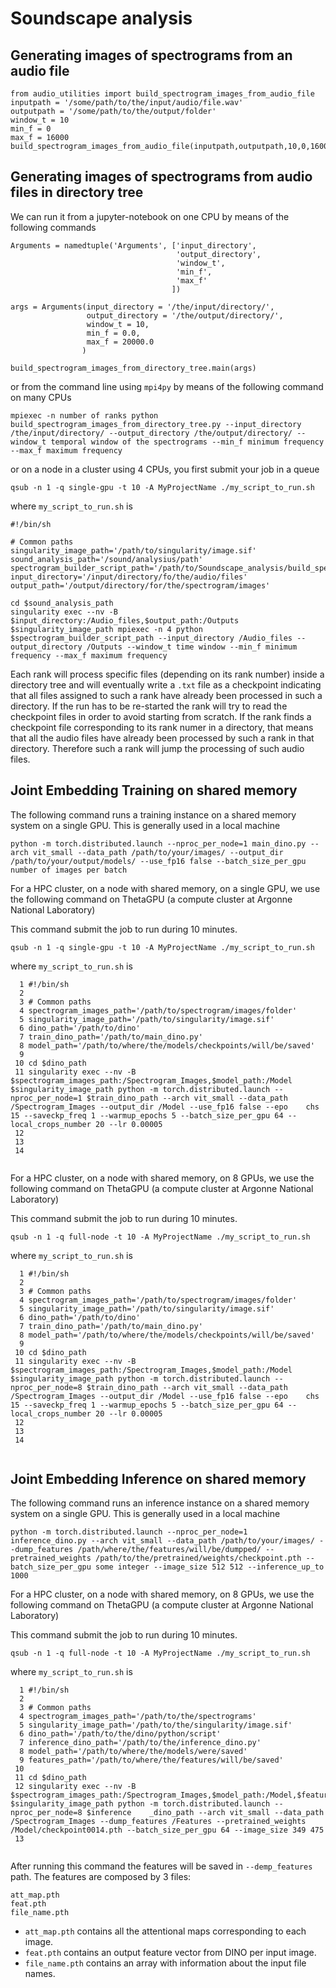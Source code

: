 # Soundscape analysis

## Generating images of spectrograms from an audio file

```
from audio_utilities import build_spectrogram_images_from_audio_file
inputpath = '/some/path/to/the/input/audio/file.wav'
outputpath = '/some/path/to/the/output/folder'
window_t = 10
min_f = 0
max_f = 16000
build_spectrogram_images_from_audio_file(inputpath,outputpath,10,0,16000)
```

## Generating images of spectrograms from audio files in directory tree

We can run it from a jupyter-notebook on one CPU by means of the following commands

```
Arguments = namedtuple('Arguments', ['input_directory',
                                     'output_directory',
                                     'window_t',
                                     'min_f',
                                     'max_f'
                                    ])

args = Arguments(input_directory = '/the/input/directory/',
                 output_directory = '/the/output/directory/',
                 window_t = 10,
                 min_f = 0.0,
                 max_f = 20000.0
                )

build_spectrogram_images_from_directory_tree.main(args)
```
or from the command line using `mpi4py` by means of the following command on many CPUs

`mpiexec -n number of ranks python build_spectrogram_images_from_directory_tree.py --input_directory /the/input/directory/ --output_directory /the/output/directory/ --window_t temporal window of the spectrograms --min_f minimum frequency --max_f maximum frequency`

or on a node in a cluster using 4 CPUs, you first submit your job in a queue

`qsub -n 1 -q single-gpu -t 10 -A MyProjectName ./my_script_to_run.sh`

where `my_script_to_run.sh` is


```
#!/bin/sh
 
# Common paths
singularity_image_path='/path/to/singularity/image.sif'
sound_analysis_path='/sound/analysius/path'
spectrogram_builder_script_path='/path/to/Soundscape_analysis/build_spectrogram_images_from_directory_tree.py'
input_directory='/input/directory/fo/the/audio/files'
output_path='/output/directory/for/the/spectrogram/images'

cd $sound_analysis_path
singularity exec --nv -B $input_directory:/Audio_files,$output_path:/Outputs $singularity_image_path mpiexec -n 4 python $spectrogram_builder_script_path --input_directory /Audio_files --output_directory /Outputs --window_t time window --min_f minimum frequency --max_f maximum frequency

```

Each rank will process specific files (depending on its rank number) inside a directory tree and will eventually write a `.txt` file as a checkpoint indicating that all files assigned to such a rank have already been processed in such a directory.
If the run has to be re-started the rank will try to read the checkpoint files in order to avoid starting from scratch.
If the rank finds a checkpoint file corresponding to its rank numer in a directory, that means that all the audio files have already been processed by such a rank in that directory. Therefore such a rank will jump the processing of such audio files.

## Joint Embedding Training on shared memory

The following command runs a training instance on a shared memory system on a single GPU.
This is generally used in a local machine

`python -m torch.distributed.launch --nproc_per_node=1 main_dino.py --arch vit_small --data_path /path/to/your/images/ --output_dir /path/to/your/output/models/ --use_fp16 false --batch_size_per_gpu number of images per batch`



For a HPC cluster, on a node with shared memory, on a single GPU, we use the following command on ThetaGPU (a compute cluster at Argonne National Laboratory)

This command submit the job to run during 10 minutes.

`qsub -n 1 -q single-gpu -t 10 -A MyProjectName ./my_script_to_run.sh`

where `my_script_to_run.sh` is

```
  1 #!/bin/sh
  2 
  3 # Common paths
  4 spectrogram_images_path='/path/to/spectrogram/images/folder'
  5 singularity_image_path='/path/to/singularity/image.sif'
  6 dino_path='/path/to/dino'
  7 train_dino_path='/path/to/main_dino.py'
  8 model_path='/path/to/where/the/models/checkpoints/will/be/saved'
  9 
 10 cd $dino_path
 11 singularity exec --nv -B $spectrogram_images_path:/Spectrogram_Images,$model_path:/Model $singularity_image_path python -m torch.distributed.launch --nproc_per_node=1 $train_dino_path --arch vit_small --data_path /Spectrogram_Images --output_dir /Model --use_fp16 false --epo    chs 15 --saveckp_freq 1 --warmup_epochs 5 --batch_size_per_gpu 64 --local_crops_number 20 --lr 0.00005
 12 
 13 
 14 
 
```








For a HPC cluster, on a node with shared memory, on 8 GPUs, we use the following command on ThetaGPU (a compute cluster at Argonne National Laboratory)

This command submit the job to run during 10 minutes.

`qsub -n 1 -q full-node -t 10 -A MyProjectName ./my_script_to_run.sh`

where `my_script_to_run.sh` is

```
  1 #!/bin/sh
  2 
  3 # Common paths
  4 spectrogram_images_path='/path/to/spectrogram/images/folder'
  5 singularity_image_path='/path/to/singularity/image.sif'
  6 dino_path='/path/to/dino'
  7 train_dino_path='/path/to/main_dino.py'
  8 model_path='/path/to/where/the/models/checkpoints/will/be/saved'
  9 
 10 cd $dino_path
 11 singularity exec --nv -B $spectrogram_images_path:/Spectrogram_Images,$model_path:/Model $singularity_image_path python -m torch.distributed.launch --nproc_per_node=8 $train_dino_path --arch vit_small --data_path /Spectrogram_Images --output_dir /Model --use_fp16 false --epo    chs 15 --saveckp_freq 1 --warmup_epochs 5 --batch_size_per_gpu 64 --local_crops_number 20 --lr 0.00005
 12 
 13 
 14 
 
```











## Joint Embedding Inference on shared memory

The following command runs an inference instance on a shared memory system on a single GPU.
This is generally used in a local machine


`python -m torch.distributed.launch --nproc_per_node=1 inference_dino.py --arch vit_small --data_path /path/to/your/images/ --dump_features /path/where/the/features/will/be/dumpped/ --pretrained_weights /path/to/the/pretrained/weights/checkpoint.pth --batch_size_per_gpu some integer --image_size 512 512 --inference_up_to 1000`







For a HPC cluster, on a node with shared memory, on 8 GPUs, we use the following command on ThetaGPU (a compute cluster at Argonne National Laboratory)

This command submit the job to run during 10 minutes.

`qsub -n 1 -q full-node -t 10 -A MyProjectName ./my_script_to_run.sh`

where `my_script_to_run.sh` is

```
  1 #!/bin/sh
  2 
  3 # Common paths
  4 spectrogram_images_path='/path/to/the/spectrograms'
  5 singularity_image_path='/path/to/the/singularity/image.sif'
  6 dino_path='/path/to/the/dino/python/script'
  7 inference_dino_path='/path/to/the/inference_dino.py'
  8 model_path='/path/to/where/the/models/were/saved'
  9 features_path='/path/to/where/the/features/will/be/saved'
 10 
 11 cd $dino_path
 12 singularity exec --nv -B $spectrogram_images_path:/Spectrogram_Images,$model_path:/Model,$features_path:/Features $singularity_image_path python -m torch.distributed.launch --nproc_per_node=8 $inference    _dino_path --arch vit_small --data_path /Spectrogram_Images --dump_features /Features --pretrained_weights /Model/checkpoint0014.pth --batch_size_per_gpu 64 --image_size 349 475
 13 
 
```


After running this command the features will be saved in `--demp_features` path.
The features are composed by 3 files:

```
att_map.pth
feat.pth
file_name.pth
```



- `att_map.pth` contains all the attentional maps corresponding to each image.
- `feat.pth` contains an output feature vector from DINO per input image.
- `file_name.pth` contains an array with information about the input file names.



